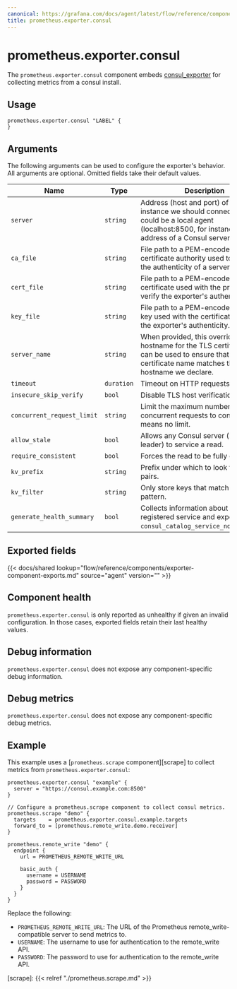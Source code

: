 ```yaml
---
canonical: https://grafana.com/docs/agent/latest/flow/reference/components/prometheus.exporter.consul/
title: prometheus.exporter.consul
---
```


# prometheus.exporter.consul
The `prometheus.exporter.consul` component embeds
[consul_exporter](github.com/prometheus/consul_exporter) for collecting metrics from a consul install.

## Usage

```river
prometheus.exporter.consul "LABEL" {
}
```

## Arguments
The following arguments can be used to configure the exporter's behavior.
All arguments are optional. Omitted fields take their default values.

Name | Type | Description | Default | Required
---- | ---- | ----------- | ------- | --------
`server`                  | `string`   | Address (host and port) of the Consul instance we should connect to. This could be a local agent (localhost:8500, for instance), or the address of a Consul server. | `http://localhost:8500` | no
`ca_file`                 | `string`   | File path to a PEM-encoded certificate authority used to validate the authenticity of a server certificate.  | | no
`cert_file`               | `string`   | File path to a PEM-encoded certificate used with the private key to verify the exporter's authenticity. | | no
`key_file`                | `string`   | File path to a PEM-encoded private key used with the certificate to verify the exporter's authenticity. | | no
`server_name`             | `string`   | When provided, this overrides the hostname for the TLS certificate. It can be used to ensure that the certificate name matches the hostname we declare. | | no
`timeout`                 | `duration` | Timeout on HTTP requests to consul.  | 500ms | no
`insecure_skip_verify`    | `bool`     | Disable TLS host verification. | false | no
`concurrent_request_limit`| `string`   | Limit the maximum number of concurrent requests to consul, 0 means no limit. | | no
`allow_stale`             | `bool`     | Allows any Consul server (non-leader) to service a read. | `true` | no
`require_consistent`      | `bool`     | Forces the read to be fully consistent. | | no
`kv_prefix`               | `string`   | Prefix under which to look for KV pairs. | | no
`kv_filter`               | `string`   | Only store keys that match this regex pattern. | `.*` | no
`generate_health_summary` | `bool`     | Collects information about each registered service and exports `consul_catalog_service_node_healthy`. | `true` | no

## Exported fields

{{< docs/shared lookup="flow/reference/components/exporter-component-exports.md" source="agent" version="<AGENT VERSION>" >}}

## Component health

`prometheus.exporter.consul` is only reported as unhealthy if given
an invalid configuration. In those cases, exported fields retain their last
healthy values.

## Debug information

`prometheus.exporter.consul` does not expose any component-specific
debug information.

## Debug metrics

`prometheus.exporter.consul` does not expose any component-specific
debug metrics.

## Example

This example uses a [`prometheus.scrape` component][scrape] to collect metrics
from `prometheus.exporter.consul`:

```river
prometheus.exporter.consul "example" {
  server = "https://consul.example.com:8500"
}

// Configure a prometheus.scrape component to collect consul metrics.
prometheus.scrape "demo" {
  targets    = prometheus.exporter.consul.example.targets
  forward_to = [prometheus.remote_write.demo.receiver]
}

prometheus.remote_write "demo" {
  endpoint {
    url = PROMETHEUS_REMOTE_WRITE_URL

    basic_auth {
      username = USERNAME
      password = PASSWORD
    }
  }
}
```
Replace the following:
  - `PROMETHEUS_REMOTE_WRITE_URL`: The URL of the Prometheus remote_write-compatible server to send metrics to.
  - `USERNAME`: The username to use for authentication to the remote_write API.
  - `PASSWORD`: The password to use for authentication to the remote_write API.

[scrape]: {{< relref "./prometheus.scrape.md" >}}
